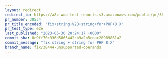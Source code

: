 ```yaml
---
layout: redirect
redirect_to: https://a8c-woo-test-reports.s3.amazonaws.com/public/pr/38534/e2e/index.html
pr_number: 38534
pr_title_encoded: "fix+string+%2B+string+for+PHP+8.X"
pr_test_type: e2e
last_published: "2023-05-30 20:24:17 +0000"
commit_sha: 8c9ff70c336d5865442cb9a2b5ceac20989861a2
commit_message: "fix string + string for PHP 8.X"
branch_name: fix/38444-unsupported-operands
---
```

